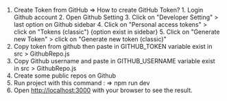 1. Create Token from GitHub
    => How to create GitHub Token?
        1. Login Github account
        2. Open Github Setting
        3. Click on "Developer Setting" > last option on Github sidebar
        4. Click on "Personal access tokens" > click on "Tokens (classic") {option exist  in sidebar}
        5. Click on "Generate new Token" > click on "Generate new token (classic)"
2. Copy token from github then paste in GITHUB_TOKEN  variable exist in src > GithubRepo.js 
3. Copy Github username and paste in GITHUB_USERNAME variable exist in src > GithubRepo.js
4. Create some public repos on Github
5. Run project with this command :
        =>  npm run dev
6. Open [http://localhost:3000](http://localhost:3000) with your browser to see the result.

